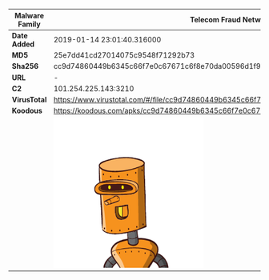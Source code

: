 | Malware Family | Telecom Fraud Network for South Koreans                      |
| -------------- | ------------------------------------------------------------ |
| **Date Added** | 2019-01-14 23:01:40.316000                                                   |
| **MD5**        | 25e7dd41cd27014075c9548f71292b73                             |
| **Sha256**     | cc9d74860449b6345c66f7e0c67671c6f8e70da00596d1f90e28fe789601cd1f |
| **URL**        | -                                                            |
| **C2**         | 101.254.225.143:3210 |
| **VirusTotal** | https://www.virustotal.com/#/file/cc9d74860449b6345c66f7e0c67671c6f8e70da00596d1f90e28fe789601cd1f/detection |
| **Koodous**    | https://koodous.com/apks/cc9d74860449b6345c66f7e0c67671c6f8e70da00596d1f90e28fe789601cd1f |
|                | ![](../assets/cc9d74860449b6345c66f7e0c67671c6f8e70da00596d1f90e28fe789601cd1f.png) |